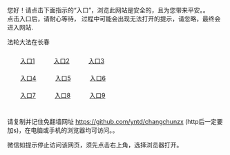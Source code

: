 您好！请点击下面指示的“入口”，浏览此网站是安全的，且为您带来平安。。 <br/>
点击入口后，请耐心等待， 过程中可能会出现无法打开的提示，请忽略，最终会进入网站. </br>

法轮大法在长春<br/>
<div style="padding:10px"><a style="margin:20px" target="_blank" href="https://d3a8jnn9ug3d6y.cloudfront.net/2Qpsp?plnngnb" id="ccLink1" rel="nofollow">入口1</a> <a target="_blank" style="margin:20px" href="https://d13gl1c1x3sdyh.cloudfront.net/2Qpsp?kgacmhly" id="ccLink2" rel="nofollow">入口2</a> <a style="margin:20px" target="_blank" href="https://d3dkx11bipo5v6.cloudfront.net/2Qpsp?gwpje" id="ccLink3" rel="nofollow">入口3</a></div>

<div style="padding:10px" ><a style="margin:20px" target="_blank" href="https://d3a8jnn9ug3d6y.cloudfront.net/2Qpsp?plnngnb" id="ccLink4" rel="nofollow">入口4</a> <a style="margin:20px" href="https://d13gl1c1x3sdyh.cloudfront.net/2Qpsp?kgacmhly" target="_blank" id="ccLink5" rel="nofollow">入口5</a> <a style="margin:20px" href="https://d3dkx11bipo5v6.cloudfront.net/2Qpsp?gwpje" target="_blank" id="ccLink6" rel="nofollow">入口6</a></div>

<div style="padding:10px"><a style="margin:20px" target="_blank" href="https://d3a8jnn9ug3d6y.cloudfront.net/2Qpsp?plnngnb" id="ccLink7" rel="nofollow">入口7</a> <a style="margin:20px" href="https://d13gl1c1x3sdyh.cloudfront.net/2Qpsp?kgacmhly" target="_blank" id="ccLink8" rel="nofollow">入口8</a> <a style="margin:20px" target="_blank" href="https://d3dkx11bipo5v6.cloudfront.net/2Qpsp?gwpje" id="ccLink9" rel="nofollow">入口9</a></div>

<br/>



请复制并记住免翻墙网址 https://github.com/yntd/changchunzx (http后一定要加s)，在电脑或手机的浏览器均可访问。。<br/>

微信如提示停止访问该网页，须先点击右上角，选择浏览器打开。
